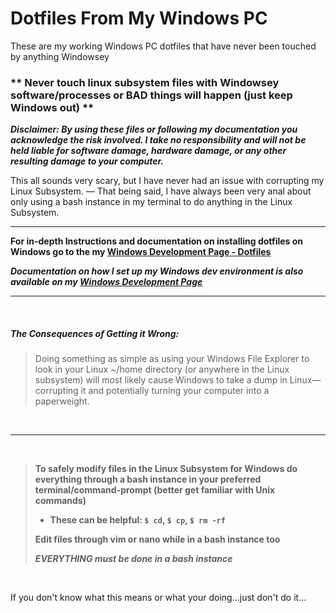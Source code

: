 # Dotfiles From My Windows PC

These are my working Windows PC dotfiles that have never been touched by anything Windowsey

### \*\* **Never touch linux subsystem files with Windowsey software/processes or BAD things will happen (just keep Windows out)** \*\*
***Disclaimer: By using these files or following my documentation you acknowledge the risk involved. I take no responsibility and will not be held liable for software damage, hardware damage, or any other resulting damage to your computer.***

This all sounds very scary, but I have never had an issue with corrupting my Linux Subsystem. &mdash; That being said, I have always been very anal about only using a bash instance in my terminal to do anything in the Linux Subsystem.

<hr>

**For in-depth Instructions and documentation on installing dotfiles on Windows go to the my [Windows Development Page - Dotfiles](https://wdzajicek.github.io/portfolio/windows-dev.html#dotfiles)**

***Documentation on how I set up my Windows dev environment is also available on my [Windows Development Page](https://wdzajicek.github.io/portfolio/windows-dev.html)***

<hr>

<br>

##### The Consequences of Getting it Wrong:

>Doing something as simple as using your Windows File Explorer to look in your Linux ~/home directory (or anywhere in the Linux subsystem) will most likely cause Windows to take a dump in Linux&mdash;corrupting it and potentially turning your computer into a paperweight.
>
<br>
<hr>
<br>

> **To safely modify files in the Linux Subsystem for Windows do everything through a bash instance in your preferred terminal/command-prompt (better get familiar with Unix commands)**<br>
>- **These can be helpful: `$ cd`, `$ cp`, `$ rm -rf`**
>
>**Edit files through vim or nano while in a bash instance too**
>
>***EVERYTHING must be done in a bash instance***

<br>

If you don't know what this means or what your doing...just don't do it...
